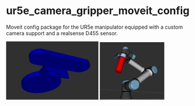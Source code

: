 # ur5e_camera_gripper_moveit_config
Moveit  config package for the UR5e manipulator equipped with a custom camera support and a realsense D455 sensor.

<img src="https://github.com/giacomotomasi/ur5e_camera_gripper_moveit_config/blob/main/img/support.png" width="50%" height="50%"> <img src="https://github.com/giacomotomasi/ur5e_camera_gripper_moveit_config/blob/main/img/robot.png" width="35%" height="35%"> 

